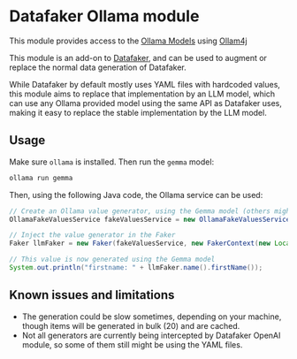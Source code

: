 # Datafaker Ollama module

This module provides access to the [Ollama Models](https://ollama.com/) using [Ollam4j](https://github.com/amithkoujalgi/ollama4j)

This module is an add-on to [Datafaker](https://www.datafaker.net), and can be 
used to augment or replace the normal data generation of Datafaker. 

While Datafaker by default mostly uses YAML files with hardcoded values, this 
module aims to replace that implementation by an LLM model, which can use any
Ollama provided model using the same API as Datafaker uses, making it easy to replace the
stable implementation by the LLM model.

## Usage

Make sure `ollama` is installed. Then run the `gemma` model:

```bash
ollama run gemma
 ``` 

Then, using the following Java code, the Ollama service can be used:

```java
// Create an Ollama value generator, using the Gemma model (others might work too, but this the one I tested with)  
OllamaFakeValuesService fakeValuesService = new OllamaFakeValuesService("gemma");

// Inject the value generator in the Faker
Faker llmFaker = new Faker(fakeValuesService, new FakerContext(new Locale("en", "US"), new RandomService()));

// This value is now generated using the Gemma model 
System.out.println("firstname: " + llmFaker.name().firstName());
```

## Known issues and limitations

* The generation could be slow sometimes, depending on your machine, though items will be generated in bulk (20) and are cached.
* Not all generators are currently being intercepted by Datafaker OpenAI module, so some of them still might be using the YAML files.
